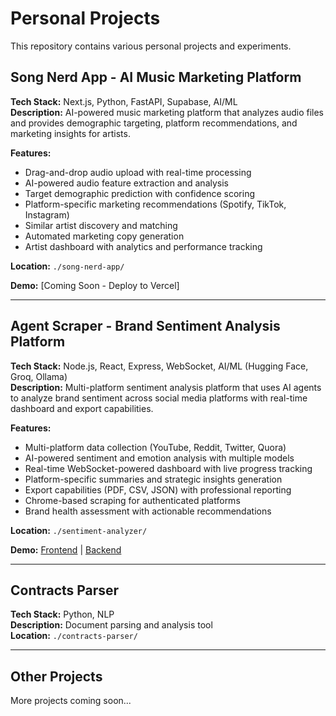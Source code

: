 # Personal Projects

This repository contains various personal projects and experiments.

## Song Nerd App - AI Music Marketing Platform
**Tech Stack:** Next.js, Python, FastAPI, Supabase, AI/ML  
**Description:** AI-powered music marketing platform that analyzes audio files and provides demographic targeting, platform recommendations, and marketing insights for artists.

**Features:**
- Drag-and-drop audio upload with real-time processing
- AI-powered audio feature extraction and analysis  
- Target demographic prediction with confidence scoring
- Platform-specific marketing recommendations (Spotify, TikTok, Instagram)
- Similar artist discovery and matching
- Automated marketing copy generation
- Artist dashboard with analytics and performance tracking

**Location:** `./song-nerd-app/`

**Demo:** [Coming Soon - Deploy to Vercel]

---

## Agent Scraper - Brand Sentiment Analysis Platform
**Tech Stack:** Node.js, React, Express, WebSocket, AI/ML (Hugging Face, Groq, Ollama)  
**Description:** Multi-platform sentiment analysis platform that uses AI agents to analyze brand sentiment across social media platforms with real-time dashboard and export capabilities.

**Features:**
- Multi-platform data collection (YouTube, Reddit, Twitter, Quora)
- AI-powered sentiment and emotion analysis with multiple models
- Real-time WebSocket-powered dashboard with live progress tracking
- Platform-specific summaries and strategic insights generation
- Export capabilities (PDF, CSV, JSON) with professional reporting
- Chrome-based scraping for authenticated platforms
- Brand health assessment with actionable recommendations

**Location:** `./sentiment-analyzer/`

**Demo:** [Frontend](https://agent-scraper.vercel.app) | [Backend](https://agent-scraper-backend.onrender.com)

---

## Contracts Parser
**Tech Stack:** Python, NLP  
**Description:** Document parsing and analysis tool  
**Location:** `./contracts-parser/`

---

## Other Projects
More projects coming soon...
